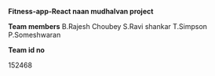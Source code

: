**Fitness-app-React naan mudhalvan project**


**Team members**
B.Rajesh Choubey
S.Ravi shankar
T.Simpson
P.Someshwaran


**Team id no**

152468

